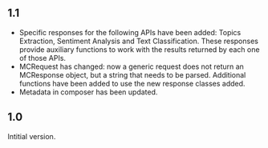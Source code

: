 
## 1.1

- Specific responses for the following APIs have been added: Topics Extraction, Sentiment Analysis and Text Classification. These responses provide auxiliary functions to work with the results returned by each one of those APIs.
- MCRequest has changed: now a generic request does not return an MCResponse object, but a string that needs to be parsed. Additional functions have been added to use the new response classes added.
- Metadata in composer has been updated.


## 1.0

Intitial version.
 
